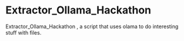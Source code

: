 # Extractor_Ollama_Hackathon
Extractor_Ollama_Hackathon , a script that uses olama to do interesting stuff with files. 
